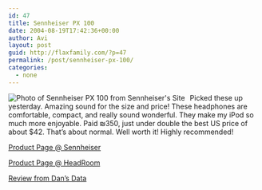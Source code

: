 ```yaml
---
id: 47
title: Sennheiser PX 100
date: 2004-08-19T17:42:36+00:00
author: Avi
layout: post
guid: http://flaxfamily.com/?p=47
permalink: /post/sennheiser-px-100/
categories:
  - none
---
```

<img src="http://www.sennheiser.com/sennheiser/icm_eng.nsf/WebPreview/9D95CB0454656B4AC1256EF40055840A/$File/px100_150px.jpg" alt="Photo of Sennheiser PX 100 from Sennheiser's Site" align="left" style="margin-right: 10px;" />

Picked these up yesterday. Amazing sound for the size and price! These headphones are comfortable, compact, and really sound wonderful. They make my iPod so much more enjoyable. Paid &#8362;350, just under double the best US price of about $42. That&#8217;s about normal. Well worth it! Highly recommended!

[Product Page @ Sennheiser](http://www.sennheiser.com/sennheiser/icm_eng.nsf/root/05206)

[Product Page @ HeadRoom](http://www.headphone.com/layout.php?topicID=3&subTopicID=26&productID=0020080010)

[Review from Dan&#8217;s Data](http://www.dansdata.com/3senns.htm)